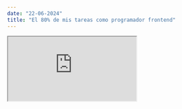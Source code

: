 ```yaml
---
date: "22-06-2024"
title: "El 80% de mis tareas como programador frontend"
---
```

<iframe src="https://www.youtube.com/embed/z0O1WgM-bEM" allowfullscreen></iframe>
